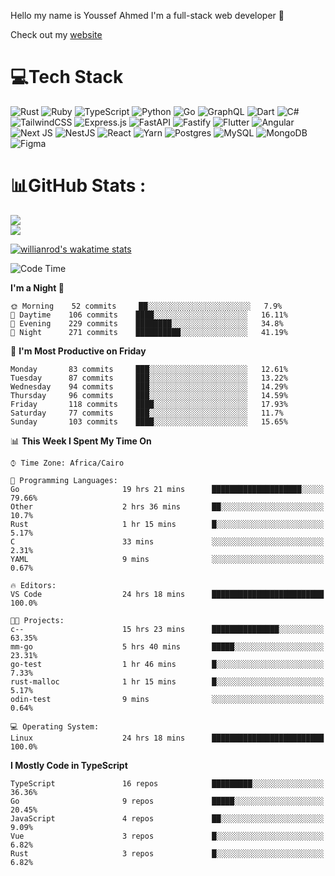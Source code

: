 Hello my name is Youssef Ahmed I'm a full-stack web developer 👋

Check out my [website](https://youssefahmed.vercel.app)
 
# 💻Tech Stack

![Rust](https://img.shields.io/badge/rust-%23000000.svg?style=for-the-badge&logo=rust&logoColor=white) ![Ruby](https://img.shields.io/badge/ruby-%23CC342D.svg?style=for-the-badge&logo=ruby&logoColor=white) ![TypeScript](https://img.shields.io/badge/typescript-%23007ACC.svg?style=for-the-badge&logo=typescript&logoColor=white) ![Python](https://img.shields.io/badge/python-3670A0?style=for-the-badge&logo=python&logoColor=ffdd54) ![Go](https://img.shields.io/badge/go-%2300ADD8.svg?style=for-the-badge&logo=go&logoColor=white) ![GraphQL](https://img.shields.io/badge/-GraphQL-E10098?style=for-the-badge&logo=graphql&logoColor=white) ![Dart](https://img.shields.io/badge/dart-%230175C2.svg?style=for-the-badge&logo=dart&logoColor=white) ![C#](https://img.shields.io/badge/c%23-%23239120.svg?style=for-the-badge&logo=c-sharp&logoColor=white) ![TailwindCSS](https://img.shields.io/badge/tailwindcss-%2338B2AC.svg?style=for-the-badge&logo=tailwind-css&logoColor=white) ![Express.js](https://img.shields.io/badge/express.js-%23404d59.svg?style=for-the-badge&logo=express&logoColor=%2361DAFB) ![FastAPI](https://img.shields.io/badge/FastAPI-005571?style=for-the-badge&logo=fastapi) ![Fastify](https://img.shields.io/badge/fastify-%23000000.svg?style=for-the-badge&logo=fastify&logoColor=white) ![Flutter](https://img.shields.io/badge/Flutter-%2302569B.svg?style=for-the-badge&logo=Flutter&logoColor=white) ![Angular](https://img.shields.io/badge/angular-%23DD0031.svg?style=for-the-badge&logo=angular&logoColor=white) ![Next JS](https://img.shields.io/badge/Next-black?style=for-the-badge&logo=next.js&logoColor=white) ![NestJS](https://img.shields.io/badge/nestjs-%23E0234E.svg?style=for-the-badge&logo=nestjs&logoColor=white) ![React](https://img.shields.io/badge/react-%2320232a.svg?style=for-the-badge&logo=react&logoColor=%2361DAFB) ![Yarn](https://img.shields.io/badge/yarn-%232C8EBB.svg?style=for-the-badge&logo=yarn&logoColor=white) ![Postgres](https://img.shields.io/badge/postgres-%23316192.svg?style=for-the-badge&logo=postgresql&logoColor=white) ![MySQL](https://img.shields.io/badge/mysql-%2300f.svg?style=for-the-badge&logo=mysql&logoColor=white) ![MongoDB](https://img.shields.io/badge/MongoDB-%234ea94b.svg?style=for-the-badge&logo=mongodb&logoColor=white)     ![Figma](https://img.shields.io/badge/figma-%23F24E1E.svg?style=for-the-badge&logo=figma&logoColor=white)

# 📊GitHub Stats :

![](https://github-readme-stats.vercel.app/api?username=joetifa2003&theme=tokyonight&hide_border=false&include_all_commits=false&count_private=false)<br/>
![](https://github-readme-streak-stats.herokuapp.com/?user=joetifa2003&theme=tokyonight&hide_border=false)<br/>

[![willianrod's wakatime stats](https://github-readme-stats.vercel.app/api/wakatime?username=joetifa2003&layout=compact)](https://github.com/anuraghazra/github-readme-stats)
<!--START_SECTION:waka-->
![Code Time](http://img.shields.io/badge/Code%20Time-878%20hrs%2057%20mins-blue)

**I'm a Night 🦉** 

```text
🌞 Morning    52 commits     ██░░░░░░░░░░░░░░░░░░░░░░░   7.9% 
🌆 Daytime    106 commits    ████░░░░░░░░░░░░░░░░░░░░░   16.11% 
🌃 Evening    229 commits    ████████░░░░░░░░░░░░░░░░░   34.8% 
🌙 Night      271 commits    ██████████░░░░░░░░░░░░░░░   41.19%

```
📅 **I'm Most Productive on Friday** 

```text
Monday       83 commits     ███░░░░░░░░░░░░░░░░░░░░░░   12.61% 
Tuesday      87 commits     ███░░░░░░░░░░░░░░░░░░░░░░   13.22% 
Wednesday    94 commits     ███░░░░░░░░░░░░░░░░░░░░░░   14.29% 
Thursday     96 commits     ███░░░░░░░░░░░░░░░░░░░░░░   14.59% 
Friday       118 commits    ████░░░░░░░░░░░░░░░░░░░░░   17.93% 
Saturday     77 commits     ███░░░░░░░░░░░░░░░░░░░░░░   11.7% 
Sunday       103 commits    ████░░░░░░░░░░░░░░░░░░░░░   15.65%

```


📊 **This Week I Spent My Time On** 

```text
⌚︎ Time Zone: Africa/Cairo

💬 Programming Languages: 
Go                       19 hrs 21 mins      ████████████████████░░░░░   79.66% 
Other                    2 hrs 36 mins       ██░░░░░░░░░░░░░░░░░░░░░░░   10.7% 
Rust                     1 hr 15 mins        █░░░░░░░░░░░░░░░░░░░░░░░░   5.17% 
C                        33 mins             ░░░░░░░░░░░░░░░░░░░░░░░░░   2.31% 
YAML                     9 mins              ░░░░░░░░░░░░░░░░░░░░░░░░░   0.67%

🔥 Editors: 
VS Code                  24 hrs 18 mins      █████████████████████████   100.0%

🐱‍💻 Projects: 
c--                      15 hrs 23 mins      ███████████████░░░░░░░░░░   63.35% 
mm-go                    5 hrs 40 mins       █████░░░░░░░░░░░░░░░░░░░░   23.31% 
go-test                  1 hr 46 mins        █░░░░░░░░░░░░░░░░░░░░░░░░   7.33% 
rust-malloc              1 hr 15 mins        █░░░░░░░░░░░░░░░░░░░░░░░░   5.17% 
odin-test                9 mins              ░░░░░░░░░░░░░░░░░░░░░░░░░   0.64%

💻 Operating System: 
Linux                    24 hrs 18 mins      █████████████████████████   100.0%

```

**I Mostly Code in TypeScript** 

```text
TypeScript               16 repos            █████████░░░░░░░░░░░░░░░░   36.36% 
Go                       9 repos             █████░░░░░░░░░░░░░░░░░░░░   20.45% 
JavaScript               4 repos             ██░░░░░░░░░░░░░░░░░░░░░░░   9.09% 
Vue                      3 repos             █░░░░░░░░░░░░░░░░░░░░░░░░   6.82% 
Rust                     3 repos             █░░░░░░░░░░░░░░░░░░░░░░░░   6.82%

```



<!--END_SECTION:waka-->
